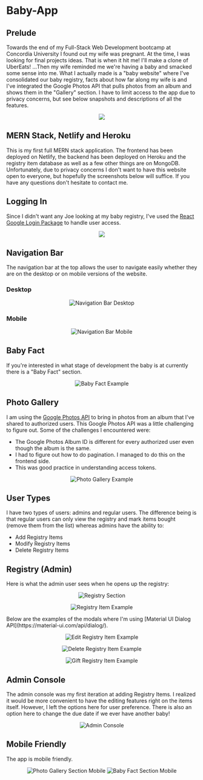 # Baby-App
## Prelude
Towards the end of my Full-Stack Web Development bootcamp at Concordia University I found out my wife was pregnant. At the time, I was looking for final projects ideas. That is when it hit me! I'll make a clone of UberEats! ...Then my wife reminded me we're having a baby and smacked some sense into me. What I actually made is a "baby website" where I've consolidated our baby registry, facts about how far along my wife is and I've integrated the Google Photos API that pulls photos from an album and shows them in the "Gallery" section. I have to limit access to the app due to privacy concerns, but see below snapshots and descriptions of all the features.

<p align="center"><img src="./frontend/src/Assets/ReadMeSnapshot1.JPG"></p>

## MERN Stack, Netlify and Heroku
This is my first full MERN stack application. The frontend has been deployed on Netlify, the backend has been deployed on Heroku and the registry item database as well as a few other things are on MongoDB. Unfortunately, due to privacy concerns I don't want to have this website open to everyone, but hopefully the screenshots below will suffice. If you have any questions don't hesitate to contact me.

## Logging In
Since I didn't want any Joe looking at my baby registry, I've used the [React Google Login Package](https://www.npmjs.com/package/react-google-login) to handle user access.
<p align="center"><img src="./frontend/src/Assets/ReadMeSnapshot2.JPG"></p>

## Navigation Bar
The navigation bar at the top allows the user to navigate easily whether they are on the desktop or on mobile versions of the website.
### Desktop
<p align="center"><img alt="Navigation Bar Desktop" src="./frontend/src/Assets/ReadMeSnapshot3.jpg"></p>

### Mobile
<p align="center"><img alt="Navigation Bar Mobile" src="./frontend/src/Assets/ReadMeSnapshot4.JPG"></p>

## Baby Fact
If you're interested in what stage of development the baby is at currently there is a "Baby Fact" section.
<p align="center"><img alt="Baby Fact Example" src="./frontend/src/Assets/ReadMeSnapshot5.jpg"></p>

## Photo Gallery
I am using the [Google Photos API](https://developers.google.com/photos) to bring in photos from an album that I've shared to authorized users. This Google Photos API was a little challenging to figure out. Some of the challenges I encountered were:
* The Google Photos Album ID is different for every authorized user even though the album is the same.
* I had to figure out how to do pagination. I managed to do this on the frontend side.
* This was good practice in understanding access tokens.
<p align="center"><img alt="Photo Gallery Example" src="./frontend/src/Assets/ReadMeSnapshot6.jpg"></p>

## User Types
I have two types of users: admins and regular users. The difference being is that regular users can only view the registry and mark items bought (remove them from the list) whereas admins have the ability to:
* Add Registry Items
* Modify Registry Items
* Delete Registry Items

## Registry (Admin)
Here is what the admin user sees when he opens up the registry:
<p align="center"><img alt="Registry Section" src="./frontend/src/Assets/ReadMeSnapshot7.jpg"></p>
<p align="center"><img alt="Registry Item Example" src="./frontend/src/Assets/ReadMeSnapshot8.JPG"></p>
Below are the examples of the modals where I'm using [Material UI Dialog API](https://material-ui.com/api/dialog/).
<p align="center"><img alt="Edit Registry Item Example" src="./frontend/src/Assets/ReadMeSnapshot9.JPG"></p>
<p align="center"><img alt="Delete Registry Item Example" src="./frontend/src/Assets/ReadMeSnapshot10.JPG"></p>
<p align="center"><img alt="Gift Registry Item Example" src="./frontend/src/Assets/ReadMeSnapshot11.JPG"></p>

## Admin Console
The admin console was my first iteration at adding Registry Items. I realized it would be more convenient to have the editing features right on the items itself. However, I left the options here for user preference. There is also an option here to change the due date if we ever have another baby!
<p align="center"><img alt="Admin Console" src="./frontend/src/Assets/ReadMeSnapshot12.JPG"></p>

## Mobile Friendly
The app is mobile friendly.
<p align="center"><img alt="Photo Gallery Section Mobile" src="./frontend/src/Assets/ReadMeSnapshot13.JPG">
<img alt="Baby Fact Section Mobile" src="./frontend/src/Assets/ReadMeSnapshot14.JPG"></p>



